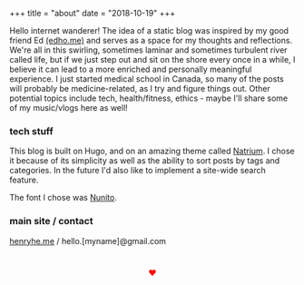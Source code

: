 +++
title = "about"
date = "2018-10-19"
+++


Hello internet wanderer! The idea of a static blog was inspired by my good friend Ed [(edho.me)](http://edho.me) and serves as a space for my thoughts and reflections. We're all in this swirling, sometimes laminar and sometimes turbulent river called life, but if we just step out and sit on the shore every once in a while, I believe it can lead to a more enriched and personally meaningful experience. I just started medical school in Canada, so many of the posts will probably be medicine-related, as I try and figure things out. Other potential topics include tech, health/fitness, ethics  - maybe I'll share some of my music/vlogs here as well!

### tech stuff

This blog is built on Hugo, and on an amazing theme called [Natrium](https://themes.gohugo.io/hugo-natrium-theme/). I chose it because of its simplicity as well as the ability to sort posts by tags and categories. In the future I'd also like to implement a site-wide search feature. 

The font I chose was [Nunito](https://fonts.google.com/specimen/Nunito).


### main site / contact
[henryhe.me](http://henryhe.me) / hello.[myname]@gmail.com


<div style="color:red; text-align: center; padding: 5%;"> &hearts; </div>
